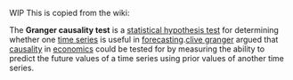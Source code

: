 WIP
This is copied from the wiki:

The **Granger causality test** is a [statistical hypothesis test](https://en.wikipedia.org/wiki/Statistical_hypothesis_testing "Statistical hypothesis testing") for determining whether one [time series](https://en.wikipedia.org/wiki/Time_series "Time series") is useful in [forecasting](https://en.wikipedia.org/wiki/Forecasting "Forecasting").[clive granger](https://en.wikipedia.org/wiki/clive_granger "clive granger") argued that [causality](https://en.wikipedia.org/wiki/Causality "Causality") in [economics](https://en.wikipedia.org/wiki/Economics "Economics") could be tested for by measuring the ability to predict the future values of a time series using prior values of another time series.
